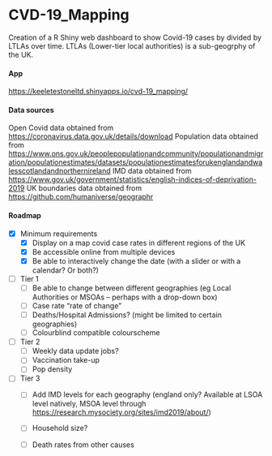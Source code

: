 # CVD-19_Mapping

Creation of a R Shiny web dashboard to show Covid-19 cases by divided by LTLAs over time. LTLAs (Lower-tier local authorities) is a sub-geogrphy of the UK.

#### App
https://keeletestoneltd.shinyapps.io/cvd-19_mapping/

#### Data sources
Open Covid data obtained from https://coronavirus.data.gov.uk/details/download 
Population data obtained from https://www.ons.gov.uk/peoplepopulationandcommunity/populationandmigration/populationestimates/datasets/populationestimatesforukenglandandwalesscotlandandnorthernireland
IMD data obtained from https://www.gov.uk/government/statistics/english-indices-of-deprivation-2019 
UK boundaries data obtained from https://github.com/humaniverse/geographr

#### Roadmap

- [x] Minimum requirements
  - [x] Display on a map covid case rates in different regions of the UK 
  - [x] Be accessible online from multiple devices 
  - [x] Be able to interactively change the date (with a slider or with a calendar? Or both?) 
- [ ] Tier 1
  - [ ] Be able to change between different geographies (eg Local Authorities or MSOAs – perhaps with a drop-down box) 
  - [ ] Case rate “rate of change” 
  - [ ] Deaths/Hospital Admissions? (might be limited to certain geographies) 
  - [ ] Colourblind compatible colourscheme
- [ ] Tier 2
  - [ ] Weekly data update jobs? 
  - [ ] Vaccination take-up 
  - [ ] Pop density 
- [ ] Tier 3
  - [ ] Add IMD levels for each geography (england only? Available at LSOA level natively, MSOA level through https://research.mysociety.org/sites/imd2019/about/) 
  - [ ] Household size? 
  - [ ] Death rates from other causes 

